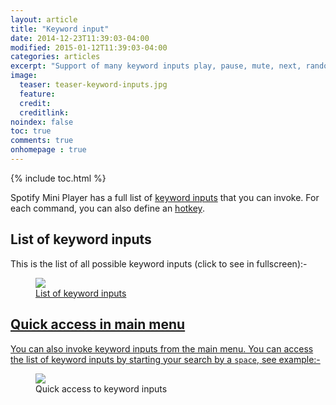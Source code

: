 ```yaml
---
layout: article
title: "Keyword input"
date: 2014-12-23T11:39:03-04:00
modified: 2015-01-12T11:39:03-04:00
categories: articles
excerpt: "Support of many keyword inputs play, pause, mute, next, random, volume_up, shuffle, etc..."
image:
  teaser: teaser-keyword-inputs.jpg
  feature:
  credit: 
  creditlink:
noindex: false
toc: true
comments: true
onhomepage : true
---
```


{% include toc.html %}

Spotify Mini Player has a full list of [keyword inputs](http://support.alfredapp.com/workflows:config:inputs-keyword) that you can invoke. 
For each command, you can also define an [hotkey](http://support.alfredapp.com/workflows:config:triggers-hotkey).

## List of keyword inputs

This is the list of all possible keyword inputs (click to see in fullscreen):-

<figure>
	<a href="{{ site.url }}/images/commands1.jpg"><img src="{{ site.url }}/images/keyword-inputs1.jpg">
	<figcaption>List of keyword inputs</figcaption>
</figure>

## Quick access in main menu

You can also invoke keyword inputs from the main menu. You can access the list of keyword inputs by starting your search by a `space`, see example:-

<figure>
	<a href="{{ site.url }}/images/keyword-inputs2.Gif"><img src="{{ site.url }}/images/keyword-inputs2.gif"></a>
	<figcaption>Quick access to keyword inputs</figcaption>
</figure>
